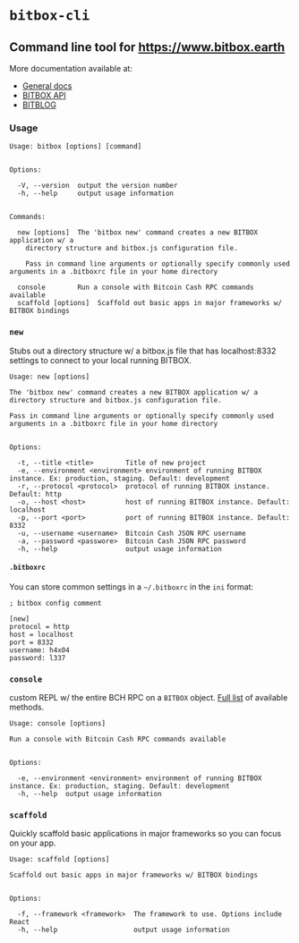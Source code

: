 # `bitbox-cli`

## Command line tool for https://www.bitbox.earth

More documentation available at:

* [General docs](https://www.bitbox.earth/docs)
* [BITBOX API](https://www.bitbox.earth/bitboxcli)
* [BITBLOG](https://bigearth.github.io/bitblog/)

### Usage

```
Usage: bitbox [options] [command]


Options:

  -V, --version  output the version number
  -h, --help     output usage information


Commands:

  new [options]  The 'bitbox new' command creates a new BITBOX application w/ a
    directory structure and bitbox.js configuration file.

    Pass in command line arguments or optionally specify commonly used arguments in a .bitboxrc file in your home directory

  console        Run a console with Bitcoin Cash RPC commands available
  scaffold [options]  Scaffold out basic apps in major frameworks w/ BITBOX bindings
```

### `new`

Stubs out a directory structure w/ a bitbox.js file that has localhost:8332 settings to connect to your local running BITBOX.

```
Usage: new [options]

The 'bitbox new' command creates a new BITBOX application w/ a
directory structure and bitbox.js configuration file.

Pass in command line arguments or optionally specify commonly used arguments in a .bitboxrc file in your home directory


Options:

  -t, --title <title>        Title of new project
  -e, --environment <environment> environment of running BITBOX instance. Ex: production, staging. Default: development
  -r, --protocol <protocol>  protocol of running BITBOX instance. Default: http
  -o, --host <host>          host of running BITBOX instance. Default: localhost
  -p, --port <port>          port of running BITBOX instance. Default: 8332
  -u, --username <username>  Bitcoin Cash JSON RPC username
  -a, --password <passwore>  Bitcoin Cash JSON RPC password
  -h, --help                 output usage information
```

#### `.bitboxrc`

You can store common settings in a `~/.bitboxrc` in the `ini` format:

```
; bitbox config comment

[new]
protocol = http
host = localhost
port = 8332
username: h4x04
password: l337
```

### `console`

custom REPL w/ the entire BCH RPC on a `BITBOX` object. [Full list](https://www.bitbox.earth/bitboxcli) of available methods.

```
Usage: console [options]

Run a console with Bitcoin Cash RPC commands available


Options:

  -e, --environment <environment> environment of running BITBOX instance. Ex: production, staging. Default: development
  -h, --help  output usage information
```

### `scaffold`

Quickly scaffold basic applications in major frameworks so you can focus on your app.

```
Usage: scaffold [options]

Scaffold out basic apps in major frameworks w/ BITBOX bindings


Options:

  -f, --framework <framework>  The framework to use. Options include React
  -h, --help                   output usage information
  ```
